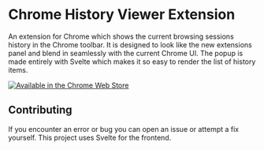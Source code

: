 # Chrome History Viewer Extension

An extension for Chrome which shows the current browsing sessions history in the Chrome toolbar. It is designed to look like the new extensions panel and blend in seamlessly with the current Chrome UI. The popup is made entirely with Svelte which makes it so easy to render the list of history items.

[![Available in the Chrome Web Store](.github/webstore.png)](https://chrome.google.com/webstore/detail/history-viewer/lepdeiameebhegahgipnooenlpndibng)

## Contributing

If you encounter an error or bug you can open an issue or attempt a fix yourself. This project uses Svelte for the frontend.
